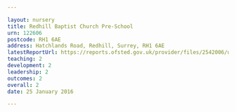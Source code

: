```yaml
---

layout: nursery
title: Redhill Baptist Church Pre-School
urn: 122606
postcode: RH1 6AE
address: Hatchlands Road, Redhill, Surrey, RH1 6AE
latestReportUrl: https://reports.ofsted.gov.uk/provider/files/2542006/urn/122606.pdf
teaching: 2
development: 2
leadership: 2
outcomes: 2
overall: 2
date: 25 January 2016

---
```

